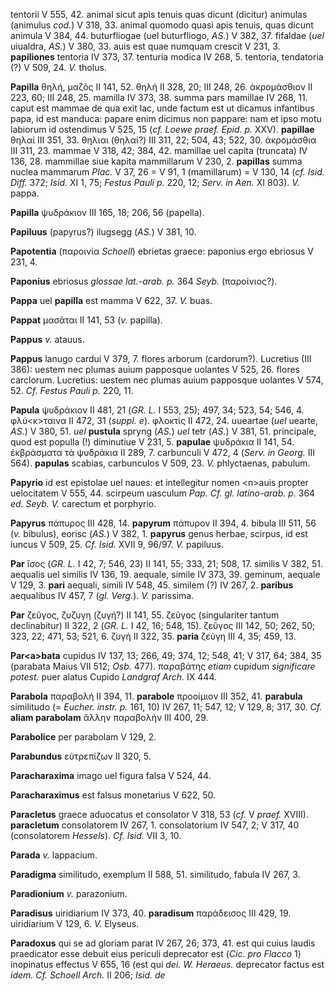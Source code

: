 tentorii V 555, 42. animal sicut apis tenuis quas dicunt (dicitur)
animulas (animulus *cod.*) V 318, 33. animal quomodo quasi apis tenuis,
quas dicunt animula V 384, 44. buturfliogae (uel buturfliogo, *AS.*) V
382, 37. fifaldae (*uel* uiualdra, *AS.*) V 380, 33. auis est quae
numquam crescit V 231, 3. **papiliones** tentoria IV 373, 37. tenturia
modica IV 268, 5. tentoria, tendatoria (?) V 509, 24. *V.* tholus.

**Papilla** θηλή, μαζός II 141, 52. θηλή II 328, 20; III 248, 26.
ἀκρομάσθιον II 223, 60; III 248, 25. mamilla IV 373, 38. summa pars
mamillae IV 268, 11. caput est mammae de qua exit lac, unde factum est
ut dicamus infantibus papa, id est manduca: papare enim dicimus non
pappare: nam et ipso motu labiorum id ostendimus V 525, 15 (*cf. Loewe
praef. Epid. p.* XXV). **papillae** θηλαί III 351, 33. θηλιαι (θηλαί?)
III 311, 22; 504, 43; 522, 30. ἀκρομάσθια III 311, 23. mammae V 318, 42;
384, 42. mamillae uel capita (truncata) IV 136, 28. mammillae siue
kapita mammillarum V 230, 2. **papillas** summa nuclea mammarum *Plac.*
V 37, 26 = V 91, 1 (mamillarum) = V 130, 14 (*cf. Isid. Diff.* 372;
*Isid.* XI 1, 75; *Festus Pauli p.* 220, 12; *Serv. in Aen.* XI 803).
*V.* pappa.

**Papilla** ψυδράκιον III 165, 18; 206, 56 (papella).

**Papiluus** (papyrus?) ilugsegg (*AS.*) V 381, 10.

**Papotentia** (παροινία *Schoell*) ebrietas graece: paponius ergo
ebriosus V 231, 4.

**Paponius** ebriosus *glossae lat.-arab. p.* 364 *Seyb.* (παροίνιος?).

**Pappa** uel **papilla** est mamma V 622, 37. *V.* buas.

**Pappat** μασᾶται II 141, 53 (*v.* papilla).

**Pappus** *v.* atauus.

**Pappus** lanugo cardui V 379, 7. flores arborum (cardorum?). Lucretius
(III 386): uestem nec plumas auium papposque uolantes V 525, 26. flores
carclorum. Lucretius: uestem nec plumas auium papposque uolantes V 574,
52. *Cf. Festus Pauli p.* 220, 11.

**Papula** ψυδράκιον II 481, 21 (*GR. L.* I 553, 25); 497, 34; 523, 54;
546, 4. φλύ\<κ\>ταινα II 472, 31 (*suppl. e*). φλοκτίς II 472, 24.
uueartae (*uel* uearte, *AS.*) V 380, 51. *uel* **pustula** spryng
(*AS.*) *uel* tetr (*AS.*) V 381, 51. principale, quod est populla (!)
diminutiue V 231, 5. **papulae** ψυδράκια II 141, 54. ἐκβράσματα τὰ
ψυδράκια II 289, 7. carbunculi V 472, 4 (*Serv. in Georg.* III 564).
**papulas** scabias, carbunculos V 509, 23. *V.* phlyctaenas, pabulum.

**Papyrio** id est epistolae uel naues: et intellegitur nomen \<n\>auis
propter uelocitatem V 555, 44. scirpeum uasculum *Pap. Cf. gl.
latino-arab. p.* 364 *ed. Seyb. V.* carectum et porphyrio.

**Papyrus** πάπυρος III 428, 14. **papyrum** πάπυρον II 394, 4. bibula
III 511, 56 (*v.* bibulus), eorisc (*AS.*) V 382, 1. **papyrus** genus
herbae, scirpus, id est iuncus V 509, 25. *Cf. Isid.* XVII 9, 96/97.
*V.* papiluus.

**Par** ἴσος (*GR. L.* I 42, 7; 546, 23) II 141, 55; 333, 21; 508, 17.
similis V 382, 51. aequalis uel similis IV 136, 19. aequale, simile IV
373, 39. geminum, aequale V 129, 3. **pari** aequali, simili IV 548, 45.
similem (?) IV 267, 2. **paribus** aequalibus IV 457, 7 (*gl. Verg.*).
*V.* parissima.

**Par** ζεῦγος, ζυζυγη (ζυγή?) II 141, 55. ζεῦγος (singulariter tantum
declinabitur) II 322, 2 (*GR. L.* I 42, 16; 548, 15). ζεῦγος III 142,
50; 262, 50; 323, 22; 471, 53; 521, 6. ζυγή II 322, 35. **paria** ζεύγη
III 4, 35; 459, 13.

**Par\<a\>bata** cupidus IV 137, 13; 266, 49; 374, 12; 548, 41; V 317,
64; 384, 35 (parabata Μaius VII 512; *Osb.* 477). παραβάτης *etiam*
cupidum *significare potest.* puer alatus Cupido *Landgraf Arch.* IX
444.

**Parabola** παραβολή II 394, 11. **parabole** προοίμιον III 352, 41.
**parabula** similitudo (= *Eucher. instr. p.* 161, 10) IV 267, 11; 547,
12; V 129, 8; 317, 30. *Cf.* **aliam parabolam** ἄλλην παραβολήν III
400, 29.

**Parabolice** per parabolam V 129, 2.

**Parabundus** εὐτρεπίζων II 320, 5.

**Paracharaxima** imago uel figura falsa V 524, 44.

**Paracharaximus** est falsus monetarius V 622, 50.

**Paracletus** graece aduocatus et consolator V 318, 53 (*cf.* V
*praef.* XVIII). **paracletum** consolatorem IV 267, 1. consolatorium IV
547, 2; V 317, 40 (consolatorem *Hessels*). *Cf. Isid.* VII 3, 10.

**Parada** *v.* lappacium.

**Paradigma** similitudo, exemplum II 588, 51. similitudo, fabula IV
267, 3.

**Paradionium** *v.* parazonium.

**Paradisus** uiridiarium IV 373, 40. **paradisum** παράδεισος III 429,
19. uiridiarium V 129, 6. *V.* Elyseus.

**Paradoxus** qui se ad gloriam parat IV 267, 26; 373, 41. est qui cuius
laudis praedicator esse debuit eius periculi deprecator est (*Cic. pro
Flacco* 1) inopinatus effectus V 655, 16 (est qui *dei. W. Heraeus.*
deprecator factus est *idem. Cf. Schoell Arch.* II 206; *Isid. de*
